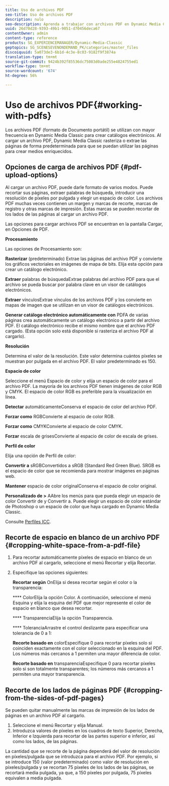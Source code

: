 ```yaml
---
title: Uso de archivos PDF
seo-title: Uso de archivos PDF
description: nulo
seo-description: Aprenda a trabajar con archivos PDF en Dynamic Media Classic.
uuid: 26d70d28-9393-49b1-9051-d70456deca67
contentOwner: admin
content-type: reference
products: SG_EXPERIENCEMANAGER/Dynamic-Media-Classic
geptopics: SG_SCENESEVENONDEMAND_PK/categories/master_files
discoiquuid: 5a073de3-6b1d-4c3e-8c03-9182f9f3874a
translation-type: tm+mt
source-git-commit: 9424b392f85536dc75083d0ade255e4824755ed1
workflow-type: tm+mt
source-wordcount: '674'
ht-degree: 56%

---
```



# Uso de archivos PDF{#working-with-pdfs}

Los archivos PDF (formato de Documento portátil) se utilizan con mayor frecuencia en Dynamic Media Classic para crear catálogos electrónicos. Al cargar un archivo PDF, Dynamic Media Classic rasteriza o extrae las páginas de forma predeterminada para que se puedan utilizar las páginas para crear medios enriquecidos.

## Opciones de carga de archivos PDF {#pdf-upload-options}

Al cargar un archivo PDF, puede darle formato de varios modos. Puede recortar sus páginas, extraer palabras de búsqueda, introducir una resolución de píxeles por pulgada y elegir un espacio de color. Los archivos PDF muchas veces contienen un margen y marcas de recorte, marcas de registro y otras marcas de impresión. Estas marcas se pueden recortar de los lados de las páginas al cargar un archivo PDF.

Las opciones para cargar archivos PDF se encuentran en la pantalla Cargar, en Opciones de PDF.

**Procesamiento**

Las opciones de Procesamiento son:

**Rasterizar**  (predeterminado) Extrae las páginas del archivo PDF y convierte los gráficos vectoriales en imágenes de mapa de bits. Elija esta opción para crear un catálogo electrónico. 

**Extraer** palabras de búsquedaExtrae palabras del archivo PDF para que el archivo se pueda buscar por palabra clave en un visor de catálogos electrónicos.

**Extraer** vínculosExtrae vínculos de los archivos PDF y los convierte en mapas de imagen que se utilizan en un visor de catálogos electrónicos.

**Generar catálogo electrónico automáticamente con** PDFA de varias páginas crea automáticamente un catálogo electrónico a partir del archivo PDF. El catálogo electrónico recibe el mismo nombre que el archivo PDF cargado. (Esta opción solo está disponible si rasteriza el archivo PDF al cargarlo).

**Resolución**

Determina el valor de la resolución. Este valor determina cuántos píxeles se muestran por pulgada en el archivo PDF. El valor predeterminado es 150.

**Espacio de color**

Seleccione el menú Espacio de color y elija un espacio de color para el archivo PDF. La mayoría de los archivos PDF tienen imágenes de color RGB y CMYK. El espacio de color RGB es preferible para la visualización en línea.

**Detectar** automáticamenteConserva el espacio de color del archivo PDF.

**Forzar como** RGBConvierte al espacio de color RGB.

**Forzar como** CMYKConvierte al espacio de color CMYK.

**Forzar** escala de grisesConvierte al espacio de color de escala de grises.

**Perfil de color**

Elija una opción de Perfil de color:

**Convertir a** sRGBConvertidos a sRGB (Standard Red Green Blue). SRGB es el espacio de color que se recomienda para mostrar imágenes en páginas web.

**Mantener** espacio de color originalConserva el espacio de color original.

**Personalizado de >** AAbre los menús para que pueda elegir un espacio de color Convertir de y Convertir a. Puede elegir un espacio de color estándar de Photoshop o un espacio de color que haya cargado en Dynamic Media Classic.

Consulte [Perfiles ICC](icc-profiles.md#icc_profiles).

## Recorte de espacio en blanco de un archivo PDF  {#cropping-white-space-from-a-pdf-file}

1. Para recortar automáticamente píxeles de espacio en blanco de un archivo PDF al cargarlo, seleccione el menú Recortar y elija Recortar.
1. Especifique las opciones siguientes:

   **Recortar según** OnElija si desea recortar según el color o la transparencia:

   **** ColorElija la opción Color. A continuación, seleccione el menú Esquina y elija la esquina del PDF que mejor represente el color de espacio en blanco que desea recortar.

   **** TransparenciaElija la opción Transparencia.

   **** ToleranciaArrastre el control deslizante para especificar una tolerancia de 0 a 1:

   **Recorte basado en** colorEspecifique 0 para recortar píxeles solo si coinciden exactamente con el color seleccionado en la esquina del PDF. Los números más cercanos a 1 permiten una mayor diferencia de color.

   **Recorte basado en** transparenciaEspecifique 0 para recortar píxeles solo si son totalmente transparentes; los números más cercanos a 1 permiten una mayor transparencia.

## Recorte de los lados de páginas PDF {#cropping-from-the-sides-of-pdf-pages}

Se pueden quitar manualmente las marcas de impresión de los lados de páginas en un archivo PDF al cargarlo.

1. Seleccione el menú Recortar y elija Manual.
1. Introduzca valores de píxeles en los cuadros de texto Superior, Derecha, Inferior e Izquierda para recortar de las partes superior e inferior, así como los lados, de las páginas.

La cantidad que se recorte de la página dependerá del valor de resolución en píxeles/pulgada que se introduzca para el archivo PDF. Por ejemplo, si se introduce 150 (valor predeterminado) como valor de resolución en píxeles/pulgada y se recortan 75 píxeles de los lados de las páginas, se recortará media pulgada, ya que, a 150 píxeles por pulgada, 75 píxeles equivalen a media pulgada.
